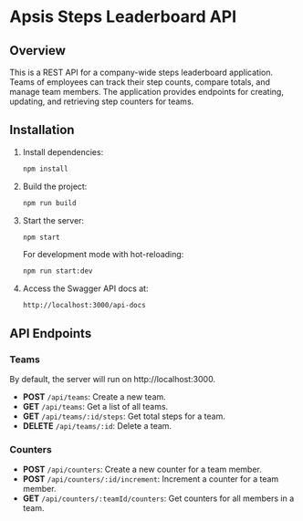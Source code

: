 # Apsis Steps Leaderboard API

## Overview

This is a REST API for a company-wide steps leaderboard application. Teams of employees can track their step counts, compare totals, and manage team members. The application provides endpoints for creating, updating, and retrieving step counters for teams.

## Installation

1. Install dependencies:

   ```bash
   npm install
   ```

2. Build the project:

   ```bash
   npm run build
   ```

3. Start the server:

   ```bash
   npm start
   ```

   For development mode with hot-reloading:

   ```bash
   npm run start:dev
   ```

4. Access the Swagger API docs at:

   ```
   http://localhost:3000/api-docs
   ```

## API Endpoints

### Teams

By default, the server will run on http://localhost:3000.

- **POST** `/api/teams`: Create a new team.
- **GET** `/api/teams`: Get a list of all teams.
- **GET** `/api/teams/:id/steps`: Get total steps for a team.
- **DELETE** `/api/teams/:id`: Delete a team.

### Counters

- **POST** `/api/counters`: Create a new counter for a team member.
- **POST** `/api/counters/:id/increment`: Increment a counter for a team member.
- **GET** `/api/counters/:teamId/counters`: Get counters for all members in a team.
